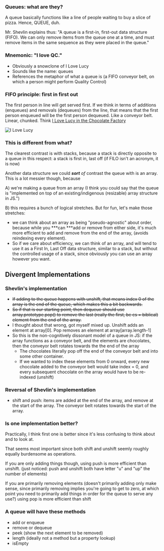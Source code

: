 
### Queues: what are they?

A queue basically functions like a line of people waiting to buy a slice of pizza. Hence, QUEUE, duh.

Mr. Shevlin explains thus: "A queue is a first-in, first-out data structure (FIFO). We can only remove items from the queue one at a time, and must remove items in the same sequence as they were placed in the queue."

### Mnemonic: "I love QC."

- Obviously a snowclone of I Love Lucy
- Sounds like the name: queues
- References the metaphor of what a queue is (a FIFO conveyor belt, on which a person might perform Quality Control)

### FIFO principle: first in first out

The first person in line will get served first. If we think in terms of additions (enqueues) and removals (dequeues) from the line, that means that the first person enqueued will be the first person dequeued. Like a conveyor belt. Linear, chunked. Think [I Love Lucy in the Chocolate Factory](https://www.youtube.com/watch?v=NkQ58I53mjk)


![I Love Lucy](https://media.giphy.com/media/JKSaYOkCHcblK/giphy.gif)


### This is different from what?

The clearest contrast is with stacks, because a stack is directly opposite to a queue in this respect: a stack is first in, last off (if FILO isn't an acronym, it is now)

Another data structure we could ***sort** of* contrast the queue with is an array. This is a lot messier though, because

A) we're making a queue from an array (I think you could say that the queue is "implemented on top of an existing/indigenous (resizable) array structure in JS.")

B) this requires a bunch of logical stretches. But for fun, let's make those stretches:

- we can think about an array as being "pseudo-agnostic" about order, because while you \*\*\*can \*\*\*add or remove from either side, it's much more efficient to add and remove from the end of the array, (avoids reindexing every element).
- So if we care about efficiency, we can think of an array, and will tend to use it as a First In, Last Off data structure, similar to a stack, but without the controlled usage of a stack, since obviously you can use an array however you want.

## Divergent Implementations

### Shevlin's implementation

- ~~If adding to the queue happens with unshift, that means index 0 of the array is the end of the queue, which makes this a bit backwards.~~
- ~~So if that is our starting point, then dequeue should use array.prototype.pop() to remove the last (really the first, bc cs = biblical) element from the end of the array.~~
- I thought about that wrong, got myself mixed up. Unshift adds an element at array\[0\]. Pop removes an element at array\[array.length-1\]
- So this is the non-cognitively dissonant model of a queue in JS: if the array functions as a conveyor belt, and the elements are chocolates, then the conveyor belt rotates towards the the end of the array
    - The chocolates literally pop off the end of the conveyor belt and into some other container.
    - If we wanted to index these elements from 0 onward, every new chocolate added to the conveyor belt would take index = 0, and every subsequent chocolate on the array would have to be re-indexed (unshift)

### Reversal of Shevlin's implementation

- shift and push: items are added at the end of the array, and remove at the start of the array. The conveyor belt rotates towards the start of the array.

### Is one implementation better?

Practically, I think first one is better since it's less confusing to think about and to look at.

That seems most important since both shift and unshift seemly roughly equally burdensome as operations.

If you are only adding things though, using push is more efficient than unshift. (just noticed: push and unshift both have letter "u" and "up" the number of elements)

If you are primarily removing elements (doesn't primarily adding only make sense, since primarily removing implies you're going to get to zero, at which point you need to primarily add things in order for the queue to serve any use?) using pop is more efficient than shift

### A queue will have these methods

- add or enqueue
- remove or dequeue
- peek (show the next element to be removed)
- length (ideally not a method but a property lookup)
- isEmpty
